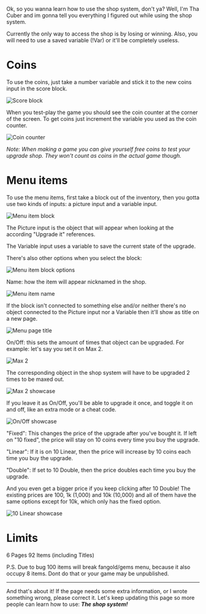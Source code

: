 Ok, so you wanna learn how to use the shop system, don't ya? Well, I'm Tha Cuber and im gonna tell you everything I figured out while using the shop system.

Currently the only way to access the shop is by losing or winning.
Also, you will need to use a saved variable (!Var) or it'll be completely useless.

# Coins
To use the coins, just take a number variable and stick it to the new coins input in the score block. 

![Score block](https://cdn.discordapp.com/attachments/788803873330298880/849717918266032158/Captura_de_pantalla_2021-06-02_143144.png)

When you test-play the game you should see the coin counter at the corner of the screen. To get coins just increment the variable you used as the coin counter.

![Coin counter](https://cdn.discordapp.com/attachments/788803873330298880/849718303794004058/unknown.png)

*Note: When making a game you can give yourself free coins to test your upgrade shop. They won't count as coins in the actual game though.*

# Menu items
To use the menu items, first take a block out of the inventory, then you gotta use two kinds of inputs: a picture input and a variable input.

![Menu item block](https://cdn.discordapp.com/attachments/788803873330298880/849715742093475851/Captura_de_pantalla_2021-06-02_142338.png)

The Picture input is the object that will appear when looking at the according "Upgrade it" references.

The Variable input uses a variable to save the current state of the upgrade.

There's also other options when you select the block:

![Menu item block options](https://cdn.discordapp.com/attachments/788803873330298880/849720257870037012/unknown.png)

Name: how the item will appear nicknamed in the shop. 

![Menu item name](https://media.discordapp.net/attachments/788803873330298880/849719245243940874/unknown.png?width=351&height=467)

If the block isn't connected to something else and/or neither there's no object connected to the Picture input nor a Variable then it'll show as title on a new page.

![Menu page title](https://cdn.discordapp.com/attachments/788803873330298880/849720693074952232/unknown.png)

On/Off: this sets the amount of times that object can be upgraded. For example: let's say you set it on Max 2.

![Max 2](https://cdn.discordapp.com/attachments/788803873330298880/849721190892830750/unknown.png)

The corresponding object in the shop system will have to be upgraded 2 times to be maxed out.

![Max 2 showcase](https://cdn.discordapp.com/attachments/788803873330298880/849721737809231972/unknown.png)

If you leave it as On/Off, you'll be able to upgrade it once, and toggle it on and off, like an extra mode or a cheat code.

![On/Off showcase](https://cdn.discordapp.com/attachments/788803873330298880/849722559334711296/unknown.png)

"Fixed": 
This changes the price of the upgrade after you've bought it. If left on "10 fixed", the price will stay on 10 coins every time you buy the upgrade. 

"Linear":
If it is on 10 Linear, then the price will increase by 10 coins each time you buy the upgrade. 

"Double":
If set to 10 Double, then the price doubles each time you buy the upgrade. 

And you even get a bigger price if you keep clicking after 10 Double! The existing prices are 100, 1k (1,000) and 10k (10,000) and all of them have the same options except for 10k, which only has the fixed option.

![10 Linear showcase](https://cdn.discordapp.com/attachments/788803873330298880/849724272485335070/unknown.png)

# Limits

6 Pages
92 Items (including Titles)

P.S. Due to bug 100 items will break fangold/gems menu, because it also occupy 8 items. Dont do that or your game may be unpublished.

***

And that's about it! If the page needs some extra information, or I wrote something wrong, please correct it. Let's keep updating this page so more people can learn how to use:
**_The shop system!_**